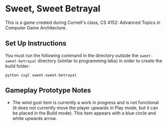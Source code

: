 # Sweet, Sweet Betrayal

This is a game created during Cornell's class, CS 4152: Advanced Topics in Computer Game Architecture.

## Set Up Instructions

You must run the following command in the directory outside the `sweet-sweet-betrayal` directory (similar to programming labs) in order to create the build folder:

```
python cugl sweet-sweet-betrayal
```


## Gameplay Prototype Notes

- The wind gust item is currently a work in progress and is not functional (it does not currently move the player upwards in Play mode, but it can be placed in the Build mode). This item appears with a blue circle and white upwards arrow.
